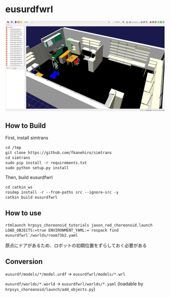 # eusurdfwrl

![room73b2.png](images/room73b2.png)

## How to Build

First, install simtrans
```
cd /tmp
git clone https://github.com/fkanehiro/simtrans
cd simtrans
sudo pip install -r requirements.txt
sudo python setup.py install
```

Then, build eusurdfwrl
```
cd catkin_ws
rosdep install -r --from-paths src --ignore-src -y
catkin build eusurdfwrl
```

## How to use

```
rtmlaunch hrpsys_choreonoid_tutorials jaxon_red_choreonoid.launch LOAD_OBJECTS:=true ENVIRONMENT_YAML:=`rospack find eusurdfwrl`/worlds/room73b2.yaml
```
原点にドアがあるため、ロボットの初期位置をずらしておく必要がある

## Conversion

`eusurdf/models/*/model.urdf` -> `eusurdfwrl/models/*.wrl`

`eusurdf/worlds/*.world` -> `eusurdfwrl/worlds/*.yaml` (loadable by `hrpsys_choreonoid/launch/add_objects.py`)